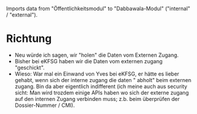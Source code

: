 Imports data from "Öffentlichkeitsmodul" to "Dabbawala-Modul" ("internal" / "external").

# Richtung

* Neu würde ich sagen, wir "holen" die Daten vom Externen Zugang.
* Bisher bei eKFSG haben wir die Daten vom externen zugang "geschickt".
* Wieso: War mal ein Einwand von Yves bei eKFSG, er hätte es lieber gehabt, wenn sich der interne zugang die daten "
  abholt" beim externen zugang. Bin da aber eigentlich indifferent (ich meine auch aus security sicht: Man wird trozdem
  einige APIs haben wo sich der externe zugang auf den internen Zugang verbinden muss; z.b. beim überprüfen der
  Dossier-Nummer / CMI).